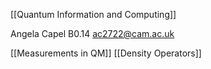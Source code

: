 [[Quantum Information and Computing]]

Angela Capel B0.14
ac2722@cam.ac.uk

[[Measurements in QM]]
[[Density Operators]]